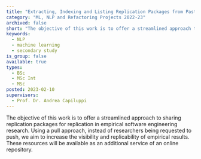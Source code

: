 ```yaml
---
title: "Extracting, Indexing and Listing Replication Packages from Past Research"
category: "ML, NLP and Refactoring Projects 2022-23"
archived: false
short: "The objective of this work is to offer a streamlined approach to sharing replication packages for replication in empirical software engineering research."
keywords:
  - NLP
  - machine learning
  - secondary study
is_group: false
available: true
types:
  - BSc
  - MSc Int
  - MSc
posted: 2023-02-10
supervisors:
  - Prof. Dr. Andrea Capiluppi
---
```


The objective of this work is to offer a streamlined approach to sharing replication packages for replication in empirical software engineering research. Using a pull approach, instead of researchers being requested to push, we aim to increase the visibility and replicability of empirical results. These resources will be available as an additional service of an online repository.
